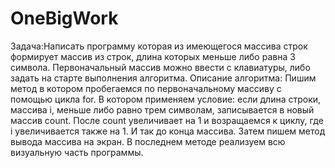 # OneBigWork
Задача:Написать программу которая из имеющегося массива строк формирует массив из строк, длина которых меньше либо равна 3 символа.
Первоначальный массив можно ввести с клавиатуры, либо задать на старте выполнения алгоритма. 
Описание алгоритма:
Пишим метод в котором пробегаемся по первоначальному массиву с помощью цикла for.
В котором применяем условие: если длина строки, массива i, меньше либо равно трем символам,
записывается в новый массив count. После count увеличивает на 1 и возращаемся к циклу, где i увеличивается также на 1.
И так до конца массива.
Затем пишем метод вывода массива на экран.
В последнем методе реализуем всю визуальную часть программы.
